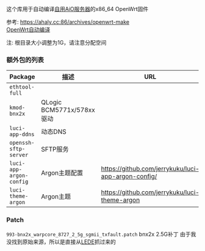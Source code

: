 这个库用于自动编译[自用AiO服务器](https://36li.icu/%e5%9f%ba%e4%ba%8ed1581%e7%9a%84%e5%9e%83%e5%9c%be%e4%bd%acallinone%e6%9c%8d%e5%8a%a1%e5%99%a8/)的x86_64 OpenWrt固件  
  

参考: https://ahaly.cc:86/archives/openwrt-make  
[OpenWrt自动编译](https://p3terx.com/archives/build-openwrt-with-github-actions.html)

注: 根目录大小调整为1G，请注意分配空间

### 额外包的列表
Package | 描述 | URL
-|-|-
`ethtool-full`          | |
`kmod-bnx2x`            | QLogic BCM5771x/578xx 驱动 | 
`luci-app-ddns`		    | 动态DNS | 
`openssh-sftp-server`   | SFTP服务 | 
`luci-app-argon-config` | Argon主题配置 | https://github.com/jerrykuku/luci-app-argon-config/
`luci-theme-argon`      | Argon主题 | https://github.com/jerrykuku/luci-theme-argon

### Patch
`993-bnx2x_warpcore_8727_2_5g_sgmii_txfault.patch` bnx2x 2.5G补丁 由于我没找到原始来源，所以是直接从[LEDE](https://raw.githubusercontent.com/coolsnowwolf/lede/master/target/linux/x86/patches-5.10/993-bnx2x_warpcore_8727_2_5g_sgmii_txfault.patch)抓过来的  
